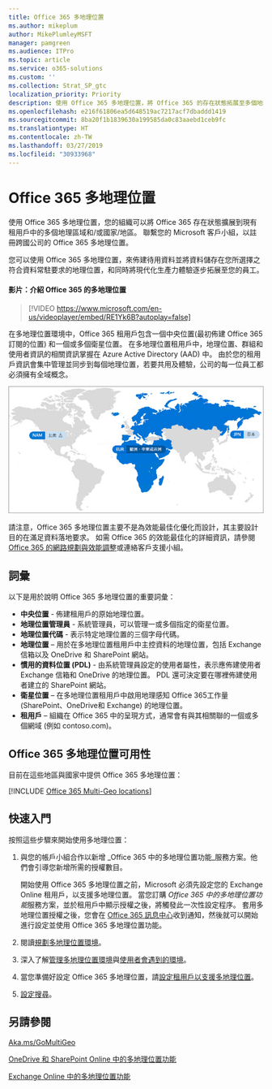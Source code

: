 ```yaml
---
title: Office 365 多地理位置
ms.author: mikeplum
author: MikePlumleyMSFT
manager: pamgreen
ms.audience: ITPro
ms.topic: article
ms.service: o365-solutions
ms.custom: ''
ms.collection: Strat_SP_gtc
localization_priority: Priority
description: 使用 Office 365 多地理位置，將 Office 365 的存在狀態拓展至多個地理區域。
ms.openlocfilehash: e216f61806ea5d648519ac7217acf7dbaddd1419
ms.sourcegitcommit: 8ba20f1b1839630a199585da0c83aaebd1ceb9fc
ms.translationtype: HT
ms.contentlocale: zh-TW
ms.lasthandoff: 03/27/2019
ms.locfileid: "30933968"
---
```

# <a name="office-365-multi-geo"></a>Office 365 多地理位置

使用 Office 365 多地理位置，您的組織可以將 Office 365 存在狀態擴展到現有租用戶中的多個地理區域和/或國家/地區。 聯繫您的 Microsoft 客戶小組，以註冊跨國公司的 Office 365 多地理位置。
  
您可以使用 Office 365 多地理位置，來佈建待用資料並將資料儲存在您所選擇之符合資料常駐要求的地理位置，和同時將現代化生產力體驗逐步拓展至您的員工。

#### <a name="video-introducing-office-365-multi-geo"></a>影片：介紹 Office 365 的多地理位置

> [!VIDEO https://www.microsoft.com/en-us/videoplayer/embed/RE1Yk6B?autoplay=false]

在多地理位置環境中，Office 365 租用戶包含一個中央位置(最初佈建 Office 365 訂閱的位置) 和一個或多個衛星位置。 在多地理位置租用戶中，地理位置、群組和使用者資訊的相關資訊掌握在 Azure Active Directory (AAD) 中。 由於您的租用戶資訊會集中管理並同步到每個地理位置，若要共用及體驗，公司的每一位員工都必須擁有全域概念。

![SharePoint 系統管理中心內多地理位置地圖的螢幕擷取畫面](media/multi-geo-world-map.png)

請注意，Office 365 多地理位置主要不是為效能最佳化優化而設計，其主要設計目的在滿足資料落地要求。 如需 Office 365 的效能最佳化的詳細資訊，請參閱 [ Office 365 的網路規劃與效能調整](https://support.office.com/article/e5f1228c-da3c-4654-bf16-d163daee8848)或連絡客戶支援小組。

## <a name="terminology"></a>詞彙

以下是用於說明 Office 365 多地理位置的重要詞彙：

- **中央位置** - 佈建租用戶的原始地理位置。
- **地理位置管理員** - 系統管理員，可以管理一或多個指定的衛星位置。
- **地理位置代碼** - 表示特定地理位置的三個字母代碼。
- **地理位置** – 用於在多地理位置租用戶中主控資料的地理位置，包括 Exchange 信箱以及 OneDrive 和 SharePoint 網站。
- **慣用的資料位置 (PDL)** - 由系統管理員設定的使用者屬性，表示應佈建使用者 Exchange 信箱和 OneDrive 的地理位置。 PDL 還可決定要在哪裡佈建使用者建立的 SharePoint 網站。
- **衛星位置** – 在多地理位置租用戶中啟用地理感知 Office 365工作量 (SharePoint、OneDrive和 Exchange) 的地理位置。
- **租用戶** – 組織在 Office 365 中的呈現方式，通常會有與其相關聯的一個或多個網域 (例如 contoso.com)。

## <a name="office-365-multi-geo-availability"></a>Office 365 多地理位置可用性

目前在這些地區與國家中提供 Office 365 多地理位置：

[!INCLUDE [Office 365 Multi-Geo locations](includes/office-365-multi-geo-locations.md)]

## <a name="getting-started"></a>快速入門

按照這些步驟來開始使用多地理位置：

1. 與您的帳戶小組合作以新增 _Office 365 中的多地理位置功能_服務方案。他們會引導您新增所需的授權數目。

   開始使用 Office 365 多地理位置之前，Microsoft 必須先設定您的 Exchange Online 租用戶，以支援多地理位置。 當您訂購 *Office 365 中的多地理位置功能*服務方案，並於租用戶中顯示授權之後，將觸發此一次性設定程序。 套用多地理位置授權之後，您會在 [Office 365 訊息中心](https://support.office.com/article/38FB3333-BFCC-4340-A37B-DEDA509C2093)收到通知，然後就可以開始進行設定並使用 Office 365 多地理位置功能。

2. 閱讀[規劃多地理位置環境](plan-for-multi-geo.md)。

3. 深入了解[管理多地理位置環境](administering-a-multi-geo-environment.md)與[使用者會遇到的環境](multi-geo-user-experience.md)。

4. 當您準備好設定 Office 365 多地理位置，請[設定租用戶以支援多地理位置](multi-geo-tenant-configuration.md)。

5. [設定搜尋](configure-search-for-multi-geo.md)。

## <a name="see-also"></a>另請參閱

[Aka.ms/GoMultiGeo ](https://Aka.ms/GoMultiGeo)

[OneDrive 和 SharePoint Online 中的多地理位置功能](multi-geo-capabilities-in-onedrive-and-sharepoint-online-in-office-365.md)

[Exchange Online 中的多地理位置功能](multi-geo-capabilities-in-exchange-online.md)
